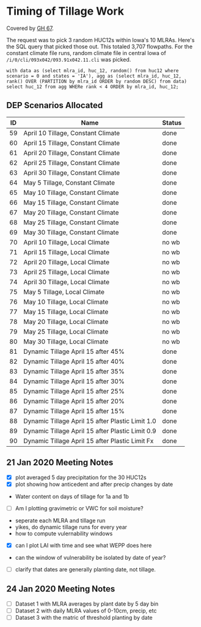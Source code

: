 Timing of Tillage Work
======================

Covered by [GH 67](https://github.com/dailyerosion/dep/issues/67).

The request was to pick 3 random HUC12s within Iowa's 10 MLRAs.  Here's the SQL query that picked those out.  This totaled 3,707 flowpaths.  For the constant climate file runs, random climate file in central Iowa of `/i/0/cli/093x042/093.91x042.11.cli` was picked.

    with data as (select mlra_id, huc_12, random() from huc12 where scenario = 0 and states = 'IA'), agg as (select mlra_id, huc_12, rank() OVER (PARTITION by mlra_id ORDER by random DESC) from data) select huc_12 from agg WHERe rank < 4 ORDER by mlra_id, huc_12;

DEP Scenarios Allocated
-----------------------

ID | Name | Status
-- | -- | --
59 | April 10 Tillage, Constant Climate | done
60 | April 15 Tillage, Constant Climate | done
61 | April 20 Tillage, Constant Climate | done
62 | April 25 Tillage, Constant Climate | done
63 | April 30 Tillage, Constant Climate | done
64 | May 5 Tillage, Constant Climate | done
65 | May 10 Tillage, Constant Climate | done
66 | May 15 Tillage, Constant Climate | done
67 | May 20 Tillage, Constant Climate | done
68 | May 25 Tillage, Constant Climate | done
69 | May 30 Tillage, Constant Climate | done
70 | April 10 Tillage, Local Climate | no wb
71 | April 15 Tillage, Local Climate | no wb
72 | April 20 Tillage, Local Climate | no wb
73 | April 25 Tillage, Local Climate | no wb
74 | April 30 Tillage, Local Climate | no wb
75 | May 5 Tillage, Local Climate | no wb
76 | May 10 Tillage, Local Climate | no wb
77 | May 15 Tillage, Local Climate | no wb
78 | May 20 Tillage, Local Climate | no wb
79 | May 25 Tillage, Local Climate | no wb
80 | May 30 Tillage, Local Climate | no wb
81 | Dynamic Tillage April 15 after 45% | done
82 | Dynamic Tillage April 15 after 40% | done
83 | Dynamic Tillage April 15 after 35% | done
84 | Dynamic Tillage April 15 after 30% | done
85 | Dynamic Tillage April 15 after 25% | done
86 | Dynamic Tillage April 15 after 20% | done
87 | Dynamic Tillage April 15 after 15% | done
88 | Dynamic Tillage April 15 after Plastic Limit 1.0 | done
89 | Dynamic Tillage April 15 after Plastic Limit 0.9 | done
90 | Dynamic Tillage April 15 after Plastic Limit Fx | done

21 Jan 2020 Meeting Notes
------

- [x] plot averaged 5 day precipitation for the 30 HUC12s
- [x] plot showing how anticedent and after precip changes by date
- Water content on days of tillage for 1a and 1b
- [ ] Am I plotting gravimetric or VWC for soil moisture?
- seperate each MLRA and tillage run
- yikes, do dynamic tillage runs for every year
- how to compute vulernability windows
- [x] can I plot LAI with time and see what WEPP does here
- can the window of vulnerability be isolated by date of year?
- [ ] clarify that dates are generally planting date, not tillage.

24 Jan 2020 Meeting Notes
-----

- [ ] Dataset 1 with MLRA averages by plant date by 5 day bin
- [ ] Dataset 2 with daily MLRA values of 0-10cm, precip, etc
- [ ] Dataset 3 with the matric of threshold planting by date
